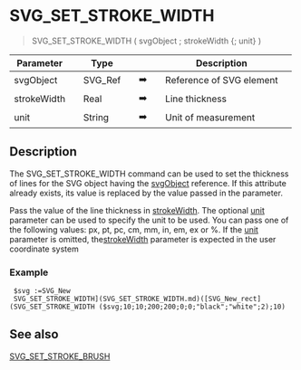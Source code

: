 <!-- SVG_SET_STROKE_WIDTH ( objectID ; strokeWidth ; unit )
 -> objectID (Text)
 -> strokeWidth (Real)
 -> unit (Text)-->
# SVG_SET_STROKE_WIDTH

> SVG_SET_STROKE_WIDTH ( svgObject ; strokeWidth {; unit} )

| Parameter |     | Type |     |     |     | Description |     |
| --- | --- | --- | --- | --- | --- | --- | --- |
| svgObject |     | SVG_Ref |     | ➡️ |     | Reference of SVG element |     |
| strokeWidth |     | Real |     | ➡️ |     | Line thickness |     |
| unit |     | String |     | ➡️ |     | Unit of measurement |     |

## Description

The SVG_SET_STROKE_WIDTH command can be used to set the thickness of lines for the SVG object having the [svgObject](## "Reference of SVG element") reference. If this attribute already exists, its value is replaced by the value passed in the parameter.

Pass the value of the line thickness in [strokeWidth](## "Line thickness"). The optional [unit](## "Unit of measurement") parameter can be used to specify the unit to be used. You can pass one of the following values: px, pt, pc, cm, mm, in, em, ex or %. If the [unit](## "Unit of measurement") parameter is omitted, the[strokeWidth](## "Line thickness") parameter is expected in the user coordinate system

### Example  

```4d
 $svg :=SVG_New   
 SVG_SET_STROKE_WIDTH](SVG_SET_STROKE_WIDTH.md)([SVG_New_rect](SVG_SET_STROKE_WIDTH ($svg;10;10;200;200;0;0;"black";"white";2);10)
```

## See also

[SVG_SET_STROKE_BRUSH](SVG_SET_STROKE_BRUSH.md)
